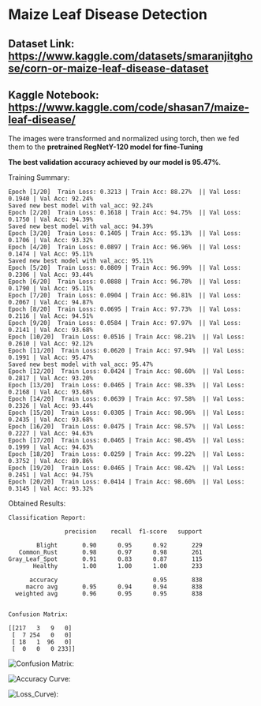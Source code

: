# Maize Leaf Disease Detection

## Dataset Link: https://www.kaggle.com/datasets/smaranjitghose/corn-or-maize-leaf-disease-dataset

## Kaggle Notebook: https://www.kaggle.com/code/shasan7/maize-leaf-disease/

The images were transformed and normalized using torch, then we fed them to the **pretrained RegNetY-120 model for fine-Tuning**

**The best validation accuracy achieved by our model is 95.47%**.

Training Summary:

    Epoch [1/20]  Train Loss: 0.3213 | Train Acc: 88.27%  || Val Loss: 0.1940 | Val Acc: 92.24%
    Saved new best model with val_acc: 92.24%
    Epoch [2/20]  Train Loss: 0.1618 | Train Acc: 94.75%  || Val Loss: 0.1750 | Val Acc: 94.39%
    Saved new best model with val_acc: 94.39%
    Epoch [3/20]  Train Loss: 0.1405 | Train Acc: 95.13%  || Val Loss: 0.1706 | Val Acc: 93.32%
    Epoch [4/20]  Train Loss: 0.0897 | Train Acc: 96.96%  || Val Loss: 0.1474 | Val Acc: 95.11%
    Saved new best model with val_acc: 95.11%
    Epoch [5/20]  Train Loss: 0.0809 | Train Acc: 96.99%  || Val Loss: 0.2306 | Val Acc: 93.44%
    Epoch [6/20]  Train Loss: 0.0888 | Train Acc: 96.78%  || Val Loss: 0.1790 | Val Acc: 95.11%
    Epoch [7/20]  Train Loss: 0.0904 | Train Acc: 96.81%  || Val Loss: 0.2067 | Val Acc: 94.87%
    Epoch [8/20]  Train Loss: 0.0695 | Train Acc: 97.73%  || Val Loss: 0.2116 | Val Acc: 94.51%
    Epoch [9/20]  Train Loss: 0.0584 | Train Acc: 97.97%  || Val Loss: 0.2141 | Val Acc: 93.68%
    Epoch [10/20]  Train Loss: 0.0516 | Train Acc: 98.21%  || Val Loss: 0.2610 | Val Acc: 92.12%
    Epoch [11/20]  Train Loss: 0.0620 | Train Acc: 97.94%  || Val Loss: 0.1991 | Val Acc: 95.47%
    Saved new best model with val_acc: 95.47%
    Epoch [12/20]  Train Loss: 0.0424 | Train Acc: 98.60%  || Val Loss: 0.2817 | Val Acc: 93.20%
    Epoch [13/20]  Train Loss: 0.0465 | Train Acc: 98.33%  || Val Loss: 0.2168 | Val Acc: 93.68%
    Epoch [14/20]  Train Loss: 0.0639 | Train Acc: 97.58%  || Val Loss: 0.2326 | Val Acc: 93.44%
    Epoch [15/20]  Train Loss: 0.0305 | Train Acc: 98.96%  || Val Loss: 0.2435 | Val Acc: 93.68%
    Epoch [16/20]  Train Loss: 0.0475 | Train Acc: 98.57%  || Val Loss: 0.2227 | Val Acc: 94.63%
    Epoch [17/20]  Train Loss: 0.0465 | Train Acc: 98.45%  || Val Loss: 0.1999 | Val Acc: 94.63%
    Epoch [18/20]  Train Loss: 0.0259 | Train Acc: 99.22%  || Val Loss: 0.3752 | Val Acc: 89.86%
    Epoch [19/20]  Train Loss: 0.0465 | Train Acc: 98.42%  || Val Loss: 0.2451 | Val Acc: 94.75%
    Epoch [20/20]  Train Loss: 0.0414 | Train Acc: 98.60%  || Val Loss: 0.3145 | Val Acc: 93.32%


Obtained Results:

    Classification Report:

                    precision    recall  f1-score   support
    
            Blight       0.90      0.95      0.92       229
       Common_Rust       0.98      0.97      0.98       261
    Gray_Leaf_Spot       0.91      0.83      0.87       115
           Healthy       1.00      1.00      1.00       233
    
          accuracy                           0.95       838
         macro avg       0.95      0.94      0.94       838
      weighted avg       0.96      0.95      0.95       838


    Confusion Matrix:

    [[217   3   9   0]
     [  7 254   0   0]
     [ 18   1  96   0]
     [  0   0   0 233]]


![Confusion Matrix: ](Conf_Mat.png)

![Accuracy Curve: ](Acc.png)

![Loss_Curve): ](Loss.png)
